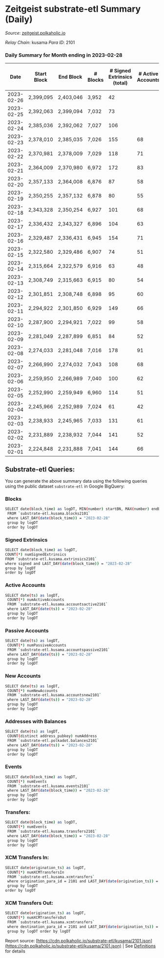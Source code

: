 # Zeitgeist substrate-etl Summary (Daily)

_Source_: [zeitgeist.polkaholic.io](https://zeitgeist.polkaholic.io)

*Relay Chain*: kusama
*Para ID*: 2101



### Daily Summary for Month ending in 2023-02-28


| Date | Start Block | End Block | # Blocks | # Signed Extrinsics (total) | # Active Accounts | # Passive | # New | # Addresses with Balances | # Events | # Transfers | # XCM Transfers In | # XCM Transfers Out | Issues | 
| ---- | ----------- | --------- | -------- | --------------------------- | ----------------- | --------- | ----- | ------------------------- | -------- | ----------- | ------------------ | ------------------- | ------ |
| 2023-02-26 | 2,399,095 | 2,403,046 | 3,952 | 42 |  |  |  |  | 26,672 | 10  |   |   |  |
| 2023-02-25 | 2,392,063 | 2,399,094 | 7,032 | 73 |  |  |  | 15,537 | 46,530 | 49  |   |   |  |
| 2023-02-24 | 2,385,036 | 2,392,062 | 7,027 | 106 |  |  |  | 15,534 | 44,752 | 53  |   |   |  |
| 2023-02-23 | 2,378,010 | 2,385,035 | 7,026 | 155 | 68 |  | 6 | 15,517 | 47,041 | 77  |   |   |  |
| 2023-02-22 | 2,370,981 | 2,378,009 | 7,029 | 118 | 71 |  | 9 | 15,513 | 46,909 | 74  |   |   |  |
| 2023-02-21 | 2,364,009 | 2,370,980 | 6,972 | 172 | 83 |  | 15 | 15,507 | 45,197 | 90  |   |   |  |
| 2023-02-20 | 2,357,133 | 2,364,008 | 6,876 | 87 | 58 |  | 8 | 15,494 | 44,806 | 29  |   |   |  |
| 2023-02-19 | 2,350,255 | 2,357,132 | 6,878 | 80 | 55 |  | 3 | 15,488 | 43,088 | 12  |   |   |  |
| 2023-02-18 | 2,343,328 | 2,350,254 | 6,927 | 101 | 68 |  | 5 | 15,486 | 45,306 | 32  |   |   |  |
| 2023-02-17 | 2,336,432 | 2,343,327 | 6,896 | 104 | 63 |  | 6 | 15,482 | 43,222 | 44  |   |   |  |
| 2023-02-16 | 2,329,487 | 2,336,431 | 6,945 | 154 | 71 |  | 14 | 15,477 | 45,593 | 86  |   |   |  |
| 2023-02-15 | 2,322,580 | 2,329,486 | 6,907 | 74 | 51 |  | 4 | 15,468 | 44,736 | 19  |   |   |  |
| 2023-02-14 | 2,315,664 | 2,322,579 | 6,916 | 63 | 48 |  | 1 | 15,464 | 42,686 | 11  |   |   |  |
| 2023-02-13 | 2,308,749 | 2,315,663 | 6,915 | 80 | 54 |  | 3 | 15,464 | 44,705 | 18  |   |   |  |
| 2023-02-12 | 2,301,851 | 2,308,748 | 6,898 | 95 | 60 |  | 5 | 15,461 | 42,742 | 41  |   |   |  |
| 2023-02-11 | 2,294,922 | 2,301,850 | 6,929 | 149 | 66 |  | 7 | 15,456 | 44,832 | 62  |   |   |  |
| 2023-02-10 | 2,287,900 | 2,294,921 | 7,022 | 99 | 58 |  | 4 | 15,451 | 43,125 | 22  |   |   |  |
| 2023-02-09 | 2,281,049 | 2,287,899 | 6,851 | 84 | 52 |  | 3 | 15,447 | 44,371 | 29  |   |   |  |
| 2023-02-08 | 2,274,033 | 2,281,048 | 7,016 | 178 | 91 |  | 7 | 15,445 | 43,660 | 83  |   |   |  |
| 2023-02-07 | 2,266,990 | 2,274,032 | 7,043 | 108 | 68 |  | 8 | 15,438 | 45,578 | 39  |   |   |  |
| 2023-02-06 | 2,259,950 | 2,266,989 | 7,040 | 100 | 62 |  | 4 | 15,430 | 45,513 | 54  |   |   |  |
| 2023-02-05 | 2,252,990 | 2,259,949 | 6,960 | 114 | 51 |  | 6 | 15,426 | 45,103 | 45  |   |   |  |
| 2023-02-04 | 2,245,966 | 2,252,989 | 7,024 | 61 | 42 |  | 6 | 15,420 | 43,014 | 20  |   |   |  |
| 2023-02-03 | 2,238,933 | 2,245,965 | 7,033 | 131 | 61 |  | 6 | 15,415 | 45,401 | 81  |   |   |  |
| 2023-02-02 | 2,231,889 | 2,238,932 | 7,044 | 141 | 52 |  | 11 | 15,411 | 45,271 | 86  |   |   |  |
| 2023-02-01 | 2,224,848 | 2,231,888 | 7,041 | 144 | 66 |  | 6 | 15,400 | 43,864 | 147  |   |   |  |

## Substrate-etl Queries:
You can generate the above summary data using the following queries using the public dataset `substrate-etl` in Google BigQuery:

### Blocks
```bash
SELECT date(block_time) as logDT, MIN(number) startBN, MAX(number) endBN, COUNT(*) numBlocks 
 FROM `substrate-etl.kusama.blocks2101`  
 where LAST_DAY(date(block_time)) = "2023-02-28" 
 group by logDT 
 order by logDT
```

### Signed Extrinsics
```bash
SELECT date(block_time) as logDT, 
COUNT(*) numSignedExtrinsics 
FROM `substrate-etl.kusama.extrinsics2101`  
where signed and LAST_DAY(date(block_time)) = "2023-02-28" 
group by logDT 
order by logDT
```

### Active Accounts
```bash
SELECT date(ts) as logDT, 
 COUNT(*) numActiveAccounts 
 FROM `substrate-etl.kusama.accountsactive2101` 
 where LAST_DAY(date(ts)) = "2023-02-28" 
 group by logDT 
 order by logDT
```

### Passive Accounts
```bash
SELECT date(ts) as logDT, 
 COUNT(*) numPassiveAccounts 
 FROM `substrate-etl.kusama.accountspassive2101` 
 where LAST_DAY(date(ts)) = "2023-02-28" 
 group by logDT 
 order by logDT
```

### New Accounts
```bash
SELECT date(ts) as logDT, 
 COUNT(*) numNewAccounts 
 FROM `substrate-etl.kusama.accountsnew2101` 
 where LAST_DAY(date(ts)) = "2023-02-28" 
 group by logDT
 order by logDT
```

### Addresses with Balances
```bash
SELECT date(ts) as logDT,
 COUNT(distinct address_pubkey) numAddress 
 FROM `substrate-etl.polkadot.balances2101` 
 where LAST_DAY(date(ts)) = "2023-02-28" 
 group by logDT 
 order by logDT
```

### Events
```bash
SELECT date(block_time) as logDT, 
 COUNT(*) numEvents 
 FROM `substrate-etl.kusama.events2101` 
 where LAST_DAY(date(block_time)) = "2023-02-28" 
 group by logDT 
 order by logDT
```

### Transfers:
```bash
SELECT date(block_time) as logDT, 
 COUNT(*) numEvents 
 FROM `substrate-etl.kusama.transfers2101` 
 where LAST_DAY(date(block_time)) = "2023-02-28" 
 group by logDT 
 order by logDT
```

### XCM Transfers In:
```bash
SELECT date(origination_ts) as logDT, 
 COUNT(*) numXCMTransfersIn 
 FROM `substrate-etl.kusama.xcmtransfers` 
 where origination_para_id = 2101 and LAST_DAY(date(origination_ts)) = "2023-02-28" 
 group by logDT 
order by logDT
```

### XCM Transfers Out:
```bash
SELECT date(origination_ts) as logDT, 
 COUNT(*) numXCMTransfersOut 
 FROM `substrate-etl.kusama.xcmtransfers` 
 where destination_para_id = 2101 and LAST_DAY(date(origination_ts)) = "2023-02-28" 
 group by logDT order by logDT
```


Report source: [https://cdn.polkaholic.io/substrate-etl/kusama/2101.json](https://cdn.polkaholic.io/substrate-etl/kusama/2101.json) | See [Definitions](/DEFINITIONS.md) for details
